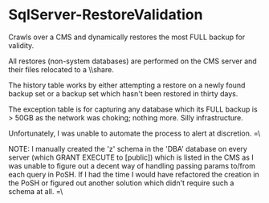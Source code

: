 # SqlServer-RestoreValidation
Crawls over a CMS and dynamically restores the most FULL backup for validity.

All restores (non-system databases) are performed on the CMS server and their files relocated to a \\\share. 

The history table works by either attempting a restore on a newly found backup set or a backup set which hasn't been restored in thirty days.

The exception table is for capturing any database which its FULL backup is > 50GB as the network was choking; nothing more. Silly infrastructure. 

Unfortunately, I was unable to automate the process to alert at discretion. =\

NOTE: I manually created the 'z' schema in the 'DBA' database on every server (which GRANT EXECUTE to [public]) which is listed in the CMS as I was unable to figure out a decent way of handling passing params to/from each query in PoSH. If I had the time I would have refactored the creation in the PoSH or figured out another solution which didn't require such a schema at all. =\
